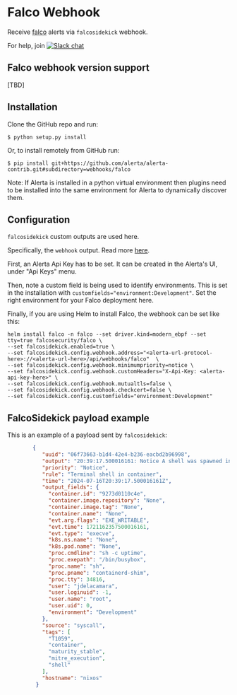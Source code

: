 Falco Webhook
==============

Receive [falco](https://falco.org/) alerts via `falcosidekick` webhook.

For help, join [![Slack chat](https://img.shields.io/badge/chat-on%20slack-blue?logo=slack)](https://slack.alerta.dev)

Falco webhook version support
-------------------------------

[TBD]

Installation
------------

Clone the GitHub repo and run:

    $ python setup.py install

Or, to install remotely from GitHub run:

    $ pip install git+https://github.com/alerta/alerta-contrib.git#subdirectory=webhooks/falco

Note: If Alerta is installed in a python virtual environment then plugins
need to be installed into the same environment for Alerta to dynamically
discover them.

Configuration
-------------

`falcosidekick` custom outputs are used here.

Specifically, the `webhook` output. Read more [here](https://github.com/falcosecurity/falcosidekick/blob/master/docs/outputs/webhook.md).

First, an Alerta Api Key has to be set. It can be created in the Alerta's UI, under "Api Keys" menu.

Then, note a custom field is being used to identify environments. This is set in the installation with `customfields="environment:Development"`. Set the right environment for your Falco deployment here.

Finally, if you are using Helm to install Falco, the webhook can be set like this:

``` shell
helm install falco -n falco --set driver.kind=modern_ebpf --set tty=true falcosecurity/falco \
--set falcosidekick.enabled=true \
--set falcosidekick.config.webhook.address="<alerta-url-protocol-here>://<alerta-url-here>/api/webhooks/falco"  \
--set falcosidekick.config.webhook.minimumpriority=notice \
--set falcosidekick.config.webhook.customHeaders="X-Api-Key: <alerta-api-key-here>" \
--set falcosidekick.config.webhook.mutualtls=false \
--set falcosidekick.config.webhook.checkcert=false \
--set falcosidekick.config.customfields="environment:Development"
```

FalcoSidekick payload example
-----------------------------

This is an example of a payload sent by `falcosidekick`:

``` json
        {
           "uuid": "06f73663-b1d4-42e4-b236-eacbd2b96998",
           "output": "20:39:17.500016161: Notice A shell was spawned in a container with an attached terminal (evt_type=execve user=root user_uid=0 user_loginuid=-1 process=sh proc_exepath=/bin/busybox parent=containerd-shim command=sh -c uptime terminal=34816 exe_flags=EXE_WRITABLE container_id=9273d0110c4e container_image=<NA> container_image_tag=<NA> container_name=<NA> k8s_ns=<NA> k8s_pod_name=<NA>)",
           "priority": "Notice",
           "rule": "Terminal shell in container",
           "time": "2024-07-16T20:39:17.500016161Z",
           "output_fields": {
             "container.id": "9273d0110c4e",
             "container.image.repository": "None",
             "container.image.tag": "None",
             "container.name": "None",
             "evt.arg.flags": "EXE_WRITABLE",
             "evt.time": 1721162357500016161,
             "evt.type": "execve",
             "k8s.ns.name": "None",
             "k8s.pod.name": "None",
             "proc.cmdline": "sh -c uptime",
             "proc.exepath": "/bin/busybox",
             "proc.name": "sh",
             "proc.pname": "containerd-shim",
             "proc.tty": 34816,
             "user": "jdelacamara",
             "user.loginuid": -1,
             "user.name": "root",
             "user.uid": 0,
             "environment": "Development"
           },
           "source": "syscall",
           "tags": [
             "T1059",
             "container",
             "maturity_stable",
             "mitre_execution",
             "shell"
           ],
           "hostname": "nixos"
         }
```

